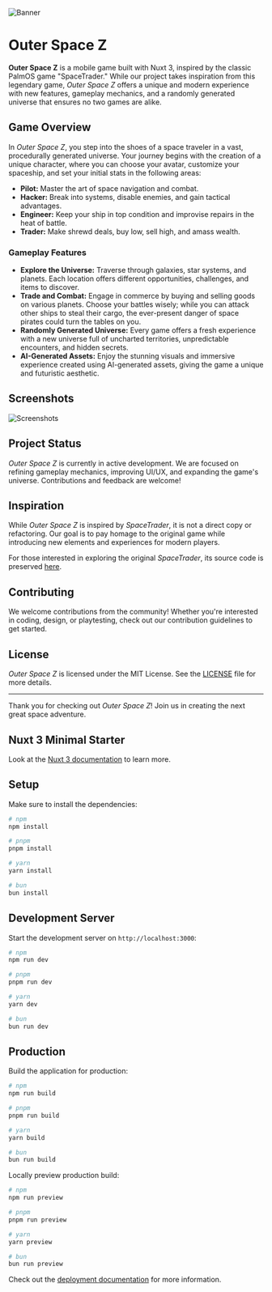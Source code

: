 ![Banner](https://github.com/sourcecodeit/outerspacez/blob/main/screenshots/outerspacez.jpg?raw=true) 

# Outer Space Z

**Outer Space Z** is a mobile game built with Nuxt 3, inspired by the classic PalmOS game "SpaceTrader." While our project takes inspiration from this legendary game, *Outer Space Z* offers a unique and modern experience with new features, gameplay mechanics, and a randomly generated universe that ensures no two games are alike.

## Game Overview

In *Outer Space Z*, you step into the shoes of a space traveler in a vast, procedurally generated universe. Your journey begins with the creation of a unique character, where you can choose your avatar, customize your spaceship, and set your initial stats in the following areas:

- **Pilot:** Master the art of space navigation and combat.
- **Hacker:** Break into systems, disable enemies, and gain tactical advantages.
- **Engineer:** Keep your ship in top condition and improvise repairs in the heat of battle.
- **Trader:** Make shrewd deals, buy low, sell high, and amass wealth.

### Gameplay Features

- **Explore the Universe:** Traverse through galaxies, star systems, and planets. Each location offers different opportunities, challenges, and items to discover.
- **Trade and Combat:** Engage in commerce by buying and selling goods on various planets. Choose your battles wisely; while you can attack other ships to steal their cargo, the ever-present danger of space pirates could turn the tables on you.
- **Randomly Generated Universe:** Every game offers a fresh experience with a new universe full of uncharted territories, unpredictable encounters, and hidden secrets.
- **AI-Generated Assets:** Enjoy the stunning visuals and immersive experience created using AI-generated assets, giving the game a unique and futuristic aesthetic.

## Screenshots

![Screenshots](https://github.com/sourcecodeit/outerspacez/blob/main/screenshots/outerspacez.jpg?raw=true) 

## Project Status

*Outer Space Z* is currently in active development. We are focused on refining gameplay mechanics, improving UI/UX, and expanding the game's universe. Contributions and feedback are welcome!


## Inspiration

While *Outer Space Z* is inspired by *SpaceTrader*, it is not a direct copy or refactoring. Our goal is to pay homage to the original game while introducing new elements and experiences for modern players.

For those interested in exploring the original *SpaceTrader*, its source code is preserved [here](https://github.com/videogamepreservation/spacetrader?tab=readme-ov-file).

## Contributing

We welcome contributions from the community! Whether you're interested in coding, design, or playtesting, check out our contribution guidelines to get started.

## License

*Outer Space Z* is licensed under the MIT License. See the [LICENSE](./LICENSE) file for more details.

---

Thank you for checking out *Outer Space Z*! Join us in creating the next great space adventure.



## Nuxt 3 Minimal Starter 

Look at the [Nuxt 3 documentation](https://nuxt.com/docs/getting-started/introduction) to learn more.

## Setup

Make sure to install the dependencies:

```bash
# npm
npm install

# pnpm
pnpm install

# yarn
yarn install

# bun
bun install
```

## Development Server

Start the development server on `http://localhost:3000`:

```bash
# npm
npm run dev

# pnpm
pnpm run dev

# yarn
yarn dev

# bun
bun run dev
```

## Production

Build the application for production:

```bash
# npm
npm run build

# pnpm
pnpm run build

# yarn
yarn build

# bun
bun run build
```

Locally preview production build:

```bash
# npm
npm run preview

# pnpm
pnpm run preview

# yarn
yarn preview

# bun
bun run preview
```

Check out the [deployment documentation](https://nuxt.com/docs/getting-started/deployment) for more information.

